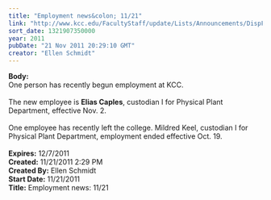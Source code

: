 ```yaml
---
title: "Employment news&colon; 11/21"
link: "http://www.kcc.edu/FacultyStaff/update/Lists/Announcements/DispForm.aspx?ID=523"
sort_date: 1321907350000
year: 2011
pubDate: "21 Nov 2011 20:29:10 GMT"
creator: "Ellen Schmidt"
---
```


<div><b>Body:</b> <div class=ExternalClass4FBFA19DB6794B80B5EF4CB527F08D9F><div>One person has recently begun employment at KCC.</div>
<div><br>The new employee is <strong>Elias Caples</strong>, custodian I for Physical Plant Department, effective Nov. 2.</div>
<div><br>One employee has recently left the college. Mildred Keel, custodian I for Physical Plant Department, employment ended effective Oct. 19.</div>
<div> </div></div></div>
<div><b>Expires:</b> 12/7/2011</div>
<div><b>Created:</b> 11/21/2011 2:29 PM</div>
<div><b>Created By:</b> Ellen Schmidt</div>
<div><b>Start Date:</b> 11/21/2011</div>
<div><b>Title:</b> Employment news: 11/21</div>
